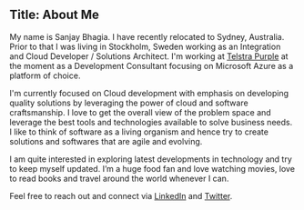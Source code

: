 Title: About Me
---
My name is Sanjay Bhagia. I have recently relocated to Sydney, Australia. Prior to that I was living in Stockholm, Sweden working as an Integration and Cloud Developer / Solutions Architect. I'm working at [Telstra Purple](https://www.telstra.com.au/business-enterprise/services/telstra-purple) at the moment as a Development Consultant focusing on Microsoft Azure as a platform of choice. 

I'm currently focused on Cloud development with emphasis on developing quality solutions by leveraging the power of cloud and software craftsmanship. I love to get the overall view of the problem space and leverage the best tools and technologies available to solve business needs. I like to think of software as a living organism and hence try to create solutions and softwares that are agile and evolving.

I am quite interested in exploring latest developments in technology and try to keep myself updated. I’m a huge food fan and love watching movies, love to read books and travel around the world whenever I can.

Feel free to reach out and connect via [LinkedIn](https://www.linkedin.com/in/sanjaybhagia) and [Twitter](https://www.twitter.com/bhagiasanjay).